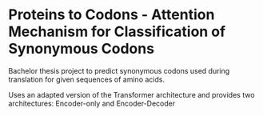 # Proteins to Codons - Attention Mechanism for Classification of Synonymous Codons

Bachelor thesis project to predict synonymous codons used during translation for given sequences of amino acids. 

Uses an adapted version of the Transformer architecture and provides two architectures: Encoder-only and Encoder-Decoder